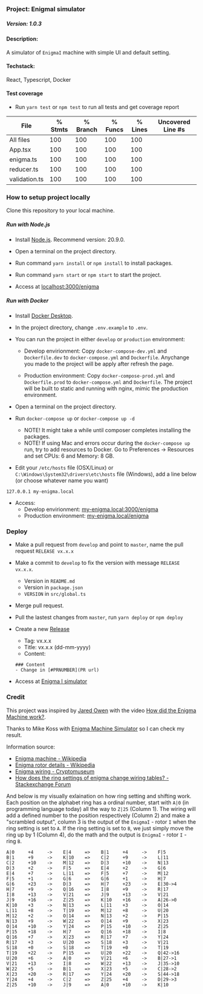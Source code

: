 ### Project: EnigmaI simulator
##### Version: 1.0.3

#### Description:
A simulator of `EnigmaI` machine with simple UI and default setting.

#### Techstack:
React, Typescript, Docker

#### Test coverage
- Run `yarn test` or `npm test` to run all tests and get coverage report

File           | % Stmts | % Branch | % Funcs | % Lines | Uncovered Line #s 
---------------|---------|----------|---------|---------|-------------------
All files      |     100 |      100 |     100 |     100 |
 App.tsx       |     100 |      100 |     100 |     100 |
 enigma.ts     |     100 |      100 |     100 |     100 |
 reducer.ts    |     100 |      100 |     100 |     100 |
 validation.ts |     100 |      100 |     100 |     100 |

### How to setup project locally
Clone this repository to your local machine.

##### Run with Node.js
- Install [Node.js](https://nodejs.org/en/). Recommend version: 20.9.0.

- Open a terminal on the project directory.

- Run command `yarn install` or `npm install` to install packages.

- Run command `yarn start` or `npm start` to start the project.

- Access at [localhost:3000/enigma](localhost:3000/enigma)

##### Run with Docker
- Install [Docker Desktop](https://www.docker.com/products/docker-desktop/).

- In the project directory, change `.env.example` to `.env`.

- You can run the project in either `develop` or `production` environment:
    - Develop envirionment: Copy `docker-compose-dev.yml` and `Dockerfile.dev` to `docker-compose.yml` and `Dockerfile`. Anychange you made to the project will be apply after refresh the page.

    - Production environment: Copy `docker-compose-prod.yml` and `Dockerfile.prod` to `docker-compose.yml` and `Dockerfile`. The project will be built to static and running with nginx, mimic the production environment.

- Open a terminal on the project directory.

- Run `docker-compose up` or `docker-compose up -d`
    - NOTE! It might take a while until composer completes installing the packages.
    - NOTE! If using Mac and errors occur during the `docker-compose up` run, try to add resources to Docker. Go to Preferences -> Resources and set CPUs: 6 and Memory: 8 GB.

- Edit your `/etc/hosts` file (OSX/Linux) or `C:\Windows\System32\drivers\etc\hosts` file (Windows), add a line below (or choose whatever name you want)
```
127.0.0.1 my-enigma.local
```

- Access:
    - Develop envirionment: [my-enigma.local:3000/enigma](my-enigma.local/enigma)
    - Production environment: [my-enigma.local/enigma](my-enigma.local/enigma)

### Deploy
- Make a pull request from `develop` and point to `master`, name the pull request `RELEASE vx.x.x`

- Make a commit to `develop` to fix the version with message `RELEASE vx.x.x`.
    - Version in `README.md`
    - Version in `package.json`
    - `VERSION` in `src/global.ts`

- Merge pull request.

- Pull the lastest changes from `master`, run `yarn deploy` or `npm deploy`

- Create a new [Release](https://github.com/Quanmuito/enigma/releases)
    - Tag: vx.x.x
    - Title: vx.x.x (dd-mm-yyyy)
    - Content:
    ```
    ### Content
    - Change in [#PRNUMBER](PR url)
    ```

- Access at [Enigma I simulator](https://quanmuito.github.io/enigma/)

### Credit

This project was inspired by [Jared Owen](https://www.youtube.com/@JaredOwen) with the video [How did the Enigma Machine work?](https://www.youtube.com/watch?v=ybkkiGtJmkM).

Thanks to Mike Koss with [Enigma Machine Simulator](https://mckoss.com/enigma-simulator-js/) so I can check my result.

Information source:
* [Enigma machine - Wikipedia](https://en.wikipedia.org/wiki/Enigma_machine)
* [Enigma rotor details - Wikipedia](https://en.wikipedia.org/wiki/Enigma_rotor_details)
* [Enigma wiring - Cryptomuseum](https://www.cryptomuseum.com/crypto/enigma/wiring.htm)
* [How does the ring settings of enigma change wiring tables? - Stackexchange Forum](https://crypto.stackexchange.com/questions/29315/how-does-the-ring-settings-of-enigma-change-wiring-tables/48659#48659)

And below is my visually exlaination on how ring setting and shifting work. 
Each position on the alphabet ring has a ordinal number, start with `A|0` (in programming language today) all the way to `Z|25` (Column 1). 
The wiring will add a defined number to the position respectively (Column 2) and make a "scrambled output", column 3 is the output of the `EnigmaI` - rotor `I` when the ring setting is set to `A`. 
If the ring setting is set to `B`, we just simply move the ring up by 1 (Column 4), do the math and the output is `EnigmaI` - rotor `I` - ring `B`.

```
A|0     +4     ->    E|4     =>    B|1     +4     ->    F|5
B|1     +9     ->    K|10    =>    C|2     +9     ->    L|11
C|2     +10    ->    M|12    =>    D|3     +10    ->    N|13
D|3     +2     ->    F|5     =>    E|4     +2     ->    G|6
E|4     +7     ->    L|11    =>    F|5     +7     ->    M|12
F|5     +1     ->    G|6     =>    G|6     +1     ->    H|7
G|6     +23    ->    D|3     =>    H|7     +23    ->    E|30->4
H|7     +9     ->    Q|16    =>    I|8     +9     ->    R|17
I|8     +13    ->    V|21    =>    J|9     +13    ->    V|21
J|9     +16    ->    Z|25    =>    K|10    +16    ->    A|26->0
K|10    +3     ->    N|13    =>    L|11    +3     ->    O|14
L|11    +8     ->    T|19    =>    M|12    +8     ->    U|20
M|12    +2     ->    O|14    =>    N|13    +2     ->    P|15
N|13    +9     ->    W|22    =>    O|14    +9     ->    X|23
O|14    +10    ->    Y|24    =>    P|15    +10    ->    Z|25
P|15    +18    ->    H|7     =>    Q|16    +18    ->    I|8
Q|16    +7     ->    X|23    =>    R|17    +7     ->    Y|24
R|17    +3     ->    U|20    =>    S|18    +3     ->    V|21
S|18    +0     ->    S|18    =>    T|19    +0     ->    T|19
T|19    +22    ->    P|15    =>    U|20    +22    ->    Q|42->16
U|20    +6     ->    A|0     =>    V|21    +6     ->    B|27->1
V|21    +13    ->    I|8     =>    W|22    +13    ->    J|35->10
W|22    +5     ->    B|1     =>    X|23    +5     ->    C|28->2
X|23    +20    ->    R|17    =>    Y|24    +20    ->    S|44->18
Y|24    +4     ->    C|2     =>    Z|25    +4     ->    D|29->3
Z|25    +10    ->    J|9     =>    A|0     +10    ->    K|10
```